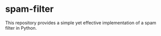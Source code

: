 # spam-filter
This repository provides a simple yet effective implementation of a spam filter in Python.
